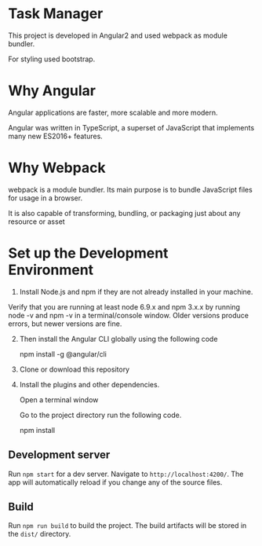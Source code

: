 # Task Manager 

This project is developed in Angular2 and used webpack as module bundler.

For styling used bootstrap.

# Why Angular

Angular applications are faster, more scalable and more modern.

Angular was written in TypeScript, a superset of JavaScript that implements many new ES2016+ features.

# Why Webpack

webpack is a module bundler. Its main purpose is to bundle JavaScript files for usage in a browser.

It is also capable of transforming, bundling, or packaging just about any resource or asset

# Set up the Development Environment 

1. Install Node.js and npm if they are not already installed in your machine.

Verify that you are running at least node 6.9.x and npm 3.x.x by running node -v and npm -v in a terminal/console window. Older versions produce errors, but newer versions are fine.

2. Then install the Angular CLI globally using the following code 

	npm install -g @angular/cli

3. Clone or download this repository

4. Install the plugins and other dependencies.

	Open a terminal window  

	Go to the project directory run the following code.

	npm install


## Development server
Run `npm start` for a dev server. Navigate to `http://localhost:4200/`. The app will automatically reload if you change any of the source files.

## Build

Run `npm run build` to build the project. The build artifacts will be stored in the `dist/` directory.